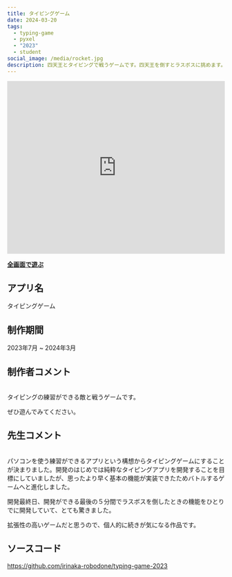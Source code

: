 ```yaml
---
title: タイピングゲーム
date: 2024-03-20
tags:
  - typing-game
  - pyxel
  - "2023"
  - student
social_image: /media/rocket.jpg
description: 四天王とタイピングで戦うゲームです。四天王を倒すとラスボスに挑めます。Python で Pyxel というゲーム開発エンジンを使って開発しました。キーボードが必要です。
---
```


<iframe src="https://irinaka-robodone.github.io/typing-game-2023/typing-game-2023" width="100%" height="400px" frameborder="0" scrolling="no"></iframe>

<b>[全画面で遊ぶ](https://irinaka-robodone.github.io/typing-game-2023/typing-game-2023)</b>

## アプリ名
タイピングゲーム

## 制作期間
2023年7月 ~ 2024年3月

## 制作者コメント
<br>
タイピングの練習ができる敵と戦うゲームです。

ぜひ遊んでみてください。

## 先生コメント
<br>
パソコンを使う練習ができるアプリという構想からタイピングゲームにすることが決まりました。開発のはじめでは純粋なタイピングアプリを開発することを目標にしていましたが、思ったより早く基本の機能が実装できたためバトルするゲームへと進化しました。

開発最終日、開発ができる最後の５分間でラスボスを倒したときの機能をひとりでに開発していて、とても驚きました。

拡張性の高いゲームだと思うので、個人的に続きが気になる作品です。

## ソースコード
https://github.com/irinaka-robodone/typing-game-2023